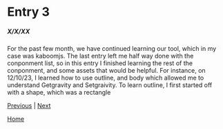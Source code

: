 # Entry 3
##### X/X/XX

For the past few month, we have continued learning our tool, which in my case was kaboomjs. The last entry left me half way done with the conponment list, so in this entry I finished learning the rest of the conponment, and some assets that would be helpful. For instance, on 12/10/23, I learned how to use outline, and body which allowed me to understand Getgravity and Setgraivity. To learn outline, I first started off with a shape, which was a rectangle


[Previous](entry02.md) | [Next](entry04.md)

[Home](../README.md)